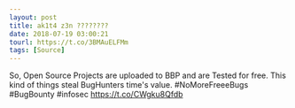 ```yaml
---
layout: post
title: ak1t4 z3n ????????
date: 2018-07-19 03:00:21
tourl: https://t.co/3BMAuELFMm
tags: [Source]
---
```

So, Open Source Projects are uploaded to BBP and are Tested for free. This kind of things steal BugHunters time's value. #NoMoreFreeeBugs #BugBounty #infosec https://t.co/CWgku8Qfdb